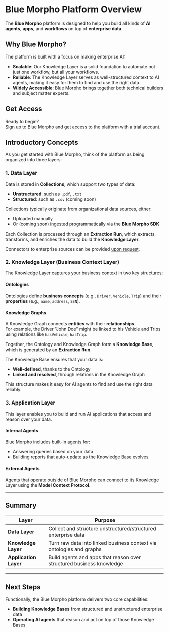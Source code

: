 # Blue Morpho Platform Overview

The **Blue Morpho** platform is designed to help you build all kinds of **AI agents**, **apps**, and **workflows** on top of **enterprise data**.

## Why Blue Morpho?

The platform is built with a focus on making enterprise AI:

- **Scalable**: Our Knowledge Layer is a solid foundation to automate not just one workflow, but all your workflows.
- **Reliable**: The Knowledge Layer serves as well-structured context to AI agents, making it easy for them to find and use the right data.
- **Widely Accessible**: Blue Morpho brings together both technical builders and subject matter experts.

## Get Access

Ready to begin?  
[Sign up](https://app.getbluemorpho.com) to Blue Morpho and get access to the platform with a trial account.

## Introductory Concepts

As you get started with Blue Morpho, think of the platform as being organized into three layers:

### 1. Data Layer

Data is stored in **Collections**, which support two types of data:

- **Unstructured**: such as `.pdf`, `.txt`
- **Structured**: such as `.csv` (coming soon)

Collections typically originate from organizational data sources, either:

- Uploaded manually
- Or (coming soon) ingested programmatically via the **Blue Morpho SDK**

Each Collection is processed through an **Extraction Run**, which extracts, transforms, and enriches the data to build the **Knowledge Layer**.

Connectors to enterprise sources can be provided [upon request](mailto:hello@getbluemorpho.com).

### 2. Knowledge Layer (Business Context Layer)

The Knowledge Layer captures your business context in two key structures:

#### Ontologies

Ontologies define **business concepts** (e.g., `Driver`, `Vehicle`, `Trip`) and their **properties** (e.g., `name`, `address`, `SSN`).

#### Knowledge Graphs

A Knowledge Graph connects **entities** with their **relationships**.  
For example, the Driver "John Doe" might be linked to his Vehicle and Trips using relations like `hasVehicle`, `hasTrip`.

Together, the Ontology and Knowledge Graph form a **Knowledge Base**, which is generated by an **Extraction Run**.

The Knowledge Base ensures that your data is:

- **Well-defined**, thanks to the Ontology
- **Linked and resolved**, through relations in the Knowledge Graph

This structure makes it easy for AI agents to find and use the right data reliably.

### 3. Application Layer

This layer enables you to build and run AI applications that access and reason over your data.

#### Internal Agents

Blue Morpho includes built-in agents for:

- Answering queries based on your data
- Building reports that auto-update as the Knowledge Base evolves

#### External Agents

Agents that operate outside of Blue Morpho can connect to its Knowledge Layer using the **Model Context Protocol**.

---

## Summary

| Layer              | Purpose                                                             |
|-------------------|----------------------------------------------------------------------|
| **Data Layer**     | Collect and structure unstructured/structured enterprise data        |
| **Knowledge Layer**| Turn raw data into linked business context via ontologies and graphs |
| **Application Layer** | Build agents and apps that reason over structured business knowledge  |

---

## Next Steps

Functionally, the Blue Morpho platform delivers two core capabilities:

- **Building Knowledge Bases** from structured and unstructured enterprise data  
- **Operating AI agents** that reason and act on top of those Knowledge Bases
